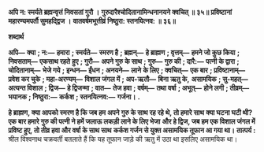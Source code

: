 **अपि न: स्मर्यते ब्रह्मन्वृत्तं निवसतां गुरौ ।** **गुरुदारैश्चोदितानामिन्धनानयने क्वचित् ॥ ३५॥** **प्रविष्टानां महारण्यमपर्तौ सुमहद्द्विज ।** **वातवर्षमभूत्तीव्रं निष्ठुरा: स्तनयित्नव: ॥ ३६॥** 

**शब्दार्थ** 

**अपि—** **क्या** **; न:—** **हमारा** **; स्मर्यते—** **स्मरण है** **; ब्रह्मन्—** **हे ब्राह्मण** **; वृत्तम्—** **हमने जो कुछ किया** **; निवसताम्—** **एकसाथ रहते** **हुए** **; गुरौ—** **अपने गुरु के साथ** **; गुरु—** **गुरु की** **; दारै:—** **पत्नी के द्वारा** **; चोदितानाम्—** **भेजे गये** **; इन्धन—** **ईंधन** **; अनयने—** **लाने** **के लिए** **; क्वचित्—** **एक बार** **; प्रविष्टानाम्—** **प्रवेश कर चुके** **; महा-अरण्यम्—** **विशाल जंगल में** **; अप-ऋतौ—** **बिना ऋतु के,** **असामयिक** **; सु-महत्—** **अत्यन्त विशाल** **; द्विज—** **हे द्विजन्मा** **; वात—** **तेज हवा** **; वर्षम्—** **तथा वर्षा** **; अभूत्—** **होने लगी** **; तीव्रम्—** **भयानक** **; निष्ठुरा:—** **कर्कश** **; स्तनयित्नव:—** **गर्जना।** **.** 

**हे ब्राह्मण, क्या आपको स्मरण है कि जब हम अपने गुरु के साथ रह रहे थे, तो हमारे साथ** **क्या घटना घटी थी? एक बार हमारे गुरु की पत्नी ने हमें जलाऊ लकड़ी लाने के लिए भेजा** **और हे द्विज, जब हम एक विशाल जंगल में प्रविष्ट हुए, तो तीव्र हवा और वर्षा के साथ साथ** **कर्कश गर्जन से युक्त असामयिक तूफान आ गया था।** **तात्पर्य :** श्रील विश्वनाथ चक्रवर्ती बतलाते हैं कि यह तूफान जाड़े की ऋतु में उठा था इसलिए असामयिक था।  